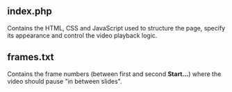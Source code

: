 ## index.php
Contains the HTML, CSS and JavaScript used to structure the page, specify its appearance and control the video playback logic.
## frames.txt
Contains the frame numbers (between first and second **Start...**) where the video should pause "in between slides".
<!--stackedit_data:
eyJoaXN0b3J5IjpbLTI4NTA4NDg4NywtMTcyMTIwNjc3NSwxMz
AxNzM5OTA1XX0=
-->